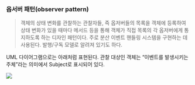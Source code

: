 ### 옵서버 패턴(observer pattern)
> 객체의 상태 변화를 관찰하는 관찰자들, 즉 옵저버들의 목록을 객체에 등록하여 상태 변화가 있을 때마다 메서드 등을 통해 객체가 직접 목록의 각 옵저버에게 통지하도록 하는 디자인 패턴이다.
주로 분산 이벤트 핸들링 시스템을 구현하는 데 사용된다. 발행/구독 모델로 알려져 있기도 하다.

UML 다이어그램으로는 아래처럼 표현된다. 관찰 대상인 객체는 “이벤트를 발생시키는 주체”라는 의미에서 Subject로 표시되어 있다.

![](https://upload.wikimedia.org/wikipedia/commons/thumb/8/8d/Observer.svg/854px-Observer.svg.png)

